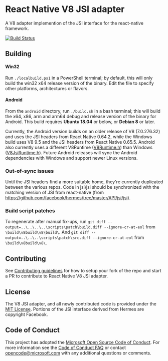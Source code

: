 # React Native V8 JSI adapter
A V8 adapter implemention of the JSI interface for the react-native framework.

[![Build Status](https://dev.azure.com/ms/v8-jsi/_apis/build/status/microsoft.v8-jsi?branchName=master)](https://dev.azure.com/ms/v8-jsi/_build/latest?definitionId=321&branchName=master)

## Building

#### Win32
Run `./localbuild.ps1` in a PowerShell terminal; by default, this will only build the win32 x64 release version of the binary. Edit the file to specify other platforms, architectures or flavors.

#### Android
From the `android` directory, run `./build.sh` in a bash terminal; this will build the x64, x86, arm and arm64 debug and release version of the binary for Android. This build requires **Ubuntu 18.04** or below, or **Debian 8** or later.

Currently, the Android version builds on an older release of V8 (7.0.276.32) and uses the JSI headers from React Native 0.64.2, while the Windows build uses V8 9.5 and the JSI headers from React Native 0.65.5. Android also currently uses a different V8Runtime ([V8Runtime.h](android/V8Runtime.h)) than Windows ([V8JsiRuntime.h](src/public/V8JsiRuntime.h)). Future Android releases will sync the Android dependencies with Windows and support newer Linux versions.

### Out-of-sync issues
Until the JSI headers find a more suitable home, they're currently duplicated between the various repos. Code in jsi\jsi should be synchronized with the matching version of JSI from react-native (from https://github.com/facebook/hermes/tree/master/API/jsi/jsi).

### Build script patches
To regenerate after manual fix-ups, run `git diff --output=..\..\..\..\scripts\patch\build.diff --ignore-cr-at-eol` from `\build\v8build\v8\build\`.
And `git diff --output=..\..\..\scripts\patch\src.diff --ignore-cr-at-eol` from `\build\v8build\v8\`.

## Contributing
See [Contributing guidelines](./docs/CONTRIBUTING.md) for how to setup your fork of the repo and start a PR to contribute to React Native V8 JSI adapter.

## License

The V8 JSI adapter, and all newly contributed code is provided under the [MIT License](LICENSE). Portions of the JSI interface derived from Hermes are copyright Facebook.

## Code of Conduct

This project has adopted the [Microsoft Open Source Code of Conduct](https://opensource.microsoft.com/codeofconduct/). For more information see the [Code of Conduct FAQ](https://opensource.microsoft.com/codeofconduct/faq/) or contact [opencode@microsoft.com](mailto:opencode@microsoft.com) with any additional questions or comments.
